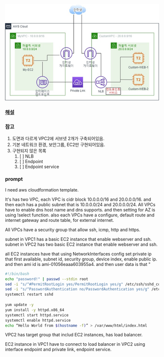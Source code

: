 ![이미지](./endpoint_service_ex.jpeg)

### [해설](https://dev.classmethod.jp/articles/organize-private-links-with-endpoints/)

### 참고
1. 도면과 다르게 VPC2에 서브넷 2개가 구축되어있음.
2. 기본 네트워크 환경, 보안그룹, EC2만 구현되어있음.
3. 구현되지 않은 목록
   1. [ ] NLB
   2. [ ] Endpoint
   3. [ ] Endpoint service

### prompt

I need aws cloudformation template. 

It's has two VPC, each VPC is cidr block 10.0.0.0/16 and 20.0.0.0/16. and then each has a public subnet that is 10.0.0.0/24 and 20.0.0.0/24. 
All VPCs have to enable dns host name and dns supports.
and then setting for AZ is using !select function.
also each VPCs have a configure, default route and internet gateway and route table, for external internet.

All VPCs have a security group that allow ssh, icmp, http and https.

subnet in VPC1 has a basic EC2 instance that enable webserver and ssh.
subnet in VPC2 has two basic EC2 instance that enable webserver and ssh.

all EC2 instances have that using NetworkInterfaces config set private ip that first available, subnet id, security group, device index, enable public ip. and then ami id is ami-01056eaaa603955a4. and then user data is that "
```sh
#!/bin/bash
echo "password!" | passwd --stdin root
sed -i "s/^#PermitRootLogin yes/PermitRootLogin yes/g" /etc/ssh/sshd_config
sed -i "s/^PasswordAuthentication no/PasswordAuthentication yes/g" /etc/ssh/sshd_config
systemctl restart sshd

yum update -y
yum install -y httpd.x86_64
systemctl start httpd.service
systemctl enable httpd.service
echo “Hello World from $(hostname -f)” > /var/www/html/index.html
```


VPC2 has target group that includ EC2 instances, has load balancer.

EC2 instance in VPC1 have to connect to load balancer in VPC2 using interface endpoint and private link, endpoint service.
